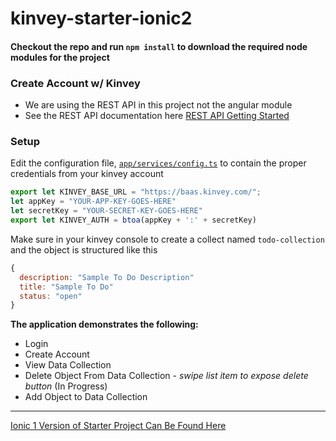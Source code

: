 # kinvey-starter-ionic2

#### Checkout the repo and run `npm install` to download the required node modules for the project

### Create Account w/ Kinvey
* We are using the REST API in this project not the angular module
* See the REST API documentation here [REST API Getting Started](http://devcenter.kinvey.com/rest/guides/getting-started)

### Setup
Edit the configuration file, [`app/services/config.ts`](https://github.com/aaronksaunders/kinvey-starter-ionic2/blob/master/app/services/config.ts) to contain the proper credentials from your kinvey account

```Javascript
export let KINVEY_BASE_URL = "https://baas.kinvey.com/";
let appKey = "YOUR-APP-KEY-GOES-HERE"
let secretKey = "YOUR-SECRET-KEY-GOES-HERE"
export let KINVEY_AUTH = btoa(appKey + ':' + secretKey)
```

Make sure in your kinvey console to create a collect named `todo-collection` and the object is structured like this
```Javascript
{
  description: "Sample To Do Description"
  title: "Sample To Do"
  status: "open"
}
```

**The application demonstrates the following:**
* Login
* Create Account
* View Data Collection
* Delete Object From Data Collection - *swipe list item to expose delete button* (In Progress)
* Add Object to Data Collection

---
[Ionic 1 Version of Starter Project Can Be Found Here](https://github.com/aaronksaunders/kinvey-starter-ionic)
